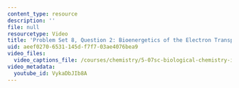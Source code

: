 ```yaml
---
content_type: resource
description: ''
file: null
resourcetype: Video
title: 'Problem Set 8, Question 2: Bioenergetics of the Electron Transport Chain'
uid: aeef0270-6531-145d-f7f7-03ae4076bea9
video_files:
  video_captions_file: /courses/chemistry/5-07sc-biological-chemistry-i-fall-2013/resource-index/problem-set-8-question-2-bioenergetics-of-the-electron-transport-chain/VykaDbJIb8A.vtt
video_metadata:
  youtube_id: VykaDbJIb8A
---
```

